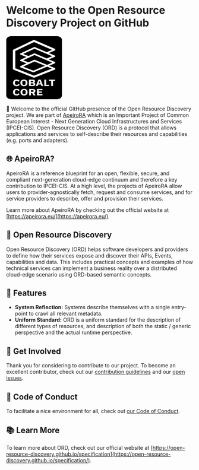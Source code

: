 # Welcome to the Open Resource Discovery Project on GitHub

<a href="https://github.com/cobaltcore-dev"><img width="150" height="170" src="https://raw.githubusercontent.com/cobaltcore-dev/.github/main/assets/Logo_Cobalt_Core_Typo_white_background.svg"></a>

:wave: Welcome to the official GitHub presence of the Open Resource Discovery project. We are part of [ApeiroRA](https://apeirora.eu/content/projects/) which is an Important Project of Common European Interest - Next Generation Cloud Infrastructures and Services (IPCEI-CIS). Open Resource Discovery (ORD) is a protocol that allows applications and services to self-describe their resources and capabilities (e.g. ports and adapters).

## :globe_with_meridians: ApeiroRA?

ApeiroRA is a reference blueprint for an open, flexible, secure, and compliant next-generation cloud-edge continuum and therefore a key contribution to IPCEI-CIS. At a high level, the projects of ApeiroRA allow users to provider-agnostically fetch, request and consume services, and for service providers to describe, offer and provision their services.

Learn more about ApeiroRA by checking out the official website at [https://apeirora.eu/](https://apeirora.eu/).

## :handshake: Open Resource Discovery

Open Resource Discovery (ORD) helps software developers and providers to define how their services expose and discover their APIs, Events, capabilities and data. 
This includes practical concepts and examples of how technical services can implement a business reality over a distributed cloud-edge scenario using ORD-based semantic concepts.

## :bear: Features

- **System Reflection:** Systems describe themselves with a single entry-point to crawl all relevant metadata. 
- **Uniform Standard:** ORD is a uniform standard for the description of different types of resources, and description of both the static / generic perspective and the actual runtime perspective.

## :busts_in_silhouette: Get Involved

Thank you for considering to contribute to our project.
To become an excellent contributor, check out our [contribution guidelines](https://github.com/open-resource-discovery/.github/blob/main/CONTRIBUTING.md) and our [open issues](https://github.com/issues?q=is%3Aopen+is%3Aissue+org%3Aopen-resource-discovery+archived%3Afalse+).

## :blue_heart: Code of Conduct

To facilitate a nice environment for all, check out [our Code of Conduct](https://github.com/open-resource-discovery/.github/blob/main/CODE_OF_CONDUCT.md).

## :books: Learn More

To learn more about ORD, check out our official website at [https://open-resource-discovery.github.io/specification](https://open-resource-discovery.github.io/specification/).